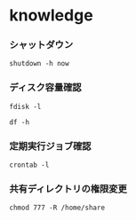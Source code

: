 # knowledge

### シャットダウン
```
shutdown -h now
```

### ディスク容量確認
```
fdisk -l
```
```
df -h
```

### 定期実行ジョブ確認
```
crontab -l
```

### 共有ディレクトリの権限変更
```
chmod 777 -R /home/share
```
